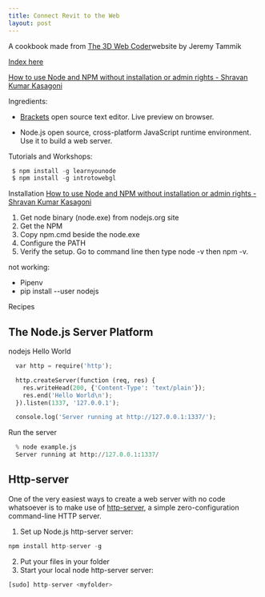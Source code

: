 ```yaml
---
title: Connect Revit to the Web
layout: post
---
```


A cookbook made from [The 3D Web Coder](http://the3dwebcoder.typepad.com/)website by Jeremy Tammik

[Index here](https://jeremytammik.github.io/3dwc/)

[How to use Node and NPM without installation or admin rights - Shravan Kumar Kasagoni](http://theshravan.net/blog/how-to-use-node-and-npm-without-installation-or-admin-rights/)


Ingredients:

- [Brackets](http://brackets.io/) open source text editor. Live preview on browser. 

- Node.js open source, cross-platform JavaScript runtime environment. Use it to build a web server.

Tutorials and Workshops: 
```python
 $ npm install -g learnyounode
 $ npm install -g introtowebgl
```

Installation
[How to use Node and NPM without installation or admin rights -  Shravan Kumar Kasagoni](http://theshravan.net/blog/how-to-use-node-and-npm-without-installation-or-admin-rights/)

1. Get node binary (node.exe) from nodejs.org site
2. Get the NPM
3. Copy npm.cmd beside the node.exe
4. Configure the PATH
5. Verify the setup. Go to command line then type node -v then npm -v. 


not working:
- Pipenv
- pip install --user nodejs

Recipes

## The Node.js Server Platform

nodejs Hello World
```python
  var http = require('http');

  http.createServer(function (req, res) {
    res.writeHead(200, {'Content-Type': 'text/plain'});
    res.end('Hello World\n');
  }).listen(1337, '127.0.0.1');

  console.log('Server running at http://127.0.0.1:1337/');
```
Run the server
```python
  % node example.js
  Server running at http://127.0.0.1:1337/
```

## Http-server

One of the very easiest ways to create a web server with no code whatsoever is to make use of [http-server](https://github.com/indexzero/http-server), a simple zero-configuration command-line HTTP server.
1. Set up Node.js http-server server:
```python
npm install http-server -g
```
2. Put your files in your folder
3. Start your local node http-server server:
```python
[sudo] http-server <myfolder>
```

